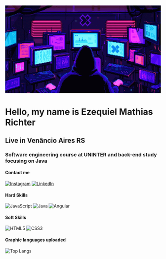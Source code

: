 <p align="center">
  <img width="1000px"
    src="pixels-neon.gif" alt="animated gif" />
</p>

# Hello, my name is Ezequiel Mathias Richter 

## Live in Venâncio Aires RS

### Software engineering course at UNINTER and back-end study focusing on Java

#### Contact me

[![Instagram](https://img.shields.io/badge/Instagram-000?style=for-the-badge&logo=instagram)](https://www.instagram.com/ezequ1el_06/) [![LinkedIn](https://img.shields.io/badge/LinkedIn-000?style=for-the-badge&logo=linkedin&logoColor=0E76A8)](www.linkedin.com/in/ezequiel-mathias-richter-24a605265/)

#### Hard Skills

![JavaScript](https://img.shields.io/badge/JavaScript-000?style=for-the-badge&logo=javascript) ![Java](https://img.shields.io/badge/Java-000?style=for-the-badge&logo=java) ![Angular](https://img.shields.io/badge/Angular-000?style=for-the-badge&logo=angular&logoColor=C3002F)

#### Soft Skills

![HTML5](https://img.shields.io/badge/HTML5-000?style=for-the-badge&logo=html5) ![CSS3](https://img.shields.io/badge/CSS3-000?style=for-the-badge&logo=css3&logoColor=264CE4)

#### Graphic languages uploaded

![Top Langs](https://github-readme-stats-git-masterrstaa-rickstaa.vercel.app/api/top-langs/?username=EzequielMathiasRichter&layout=compact&bg_color=000&border_color=30A3DC&title_color=E94D5F&text_color=FFF)
